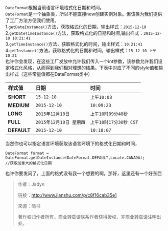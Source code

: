 `DateFormat`根据当前语言环境格式化日期和时间。  
`DateFormat`是一个抽象类，所以不能直接new创建实例对象。但该类为我们提供了工厂方法方便我们使用。  
1.`getDateInstance()`方法，获取格式化的日期，输出样式：`2015-12-10`  
2.`getDateTimeInstance()`方法，获取格式化的日期和时间,输出样式：`2015-12-10 10:21:41`  
3.`getTimeInstance()`方法，获取格式化的时间，输出样式：`10:21:41`  
4.`getInstance()`方法，获取格式化的日期和时间，输出样式：`15-12-10 上午10:21`  
也许你会发现，在这些工厂发放中允许我们传入一个int参数，该参数允许我们设定格式化风格，从而得到我们相对理想的结果。下表中对应了不同的style值和输出样式（这些常量值都在DateFormat类中）

| 样式值 | 日期 | 时间 |
| :--- | :--- | :--- |
| **SHORT** | `15-12-10` | `上午10:08` |
| **MEDIUM** | `2015-12-10` | `10:09:23` |
| **LONG** | `2015年12月10日` | `上午10时09分40秒` |
| **FULL** | `2015年12月10日 星期四` | `上午10时17分30秒 CST` |
| **DEFAULT** | `2015-12-10` | `10:18:07` |

当然你也可以指定语言环境获取该语言环境下的格式化日期和时间，

```
DateFormat format = DateFormat.getDateInstance(DateFormat.DEFAULT,Locale.CANADA);
//获取加拿大的格式化日期
```

也许你要发问了，上面的格式没有我一个想要的啊。那好，这里还有一个好东西

  


  


> 作者：Jadyn
>
> 链接：http://www.jianshu.com/p/c8f16cab35e1
>
> 來源：简书
>
> 著作权归作者所有。商业转载请联系作者获得授权，非商业转载请注明出处。



